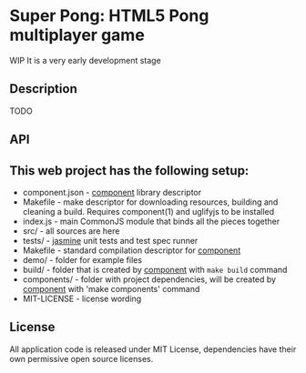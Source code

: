 Super Pong: HTML5 Pong multiplayer game
=============

WIP It is a very early development stage



Description
------------

TODO


API
------------


This web project has the following setup:
-------------

* component.json - [component](https://github.com/component/component/) library descriptor
* Makefile - make descriptor for downloading resources, building and cleaning a build. Requires component(1) and uglifyjs to be installed
* index.js - main CommonJS module that binds all the pieces together
* src/ - all sources are here
* tests/ - [jasmine](http://pivotal.github.com/jasmine/) unit tests and test spec runner
* Makefile - standard compilation descriptor for [component](https://github.com/component/component/)
* demo/ - folder for example files
* build/ - folder that is created by [component](https://github.com/component/component/) with `make build` command
* components/ - folder with project dependencies, will be created by [component](https://github.com/component/component/) with 'make components' command
* MIT-LICENSE - license wording

License
----------
All application code is released under MIT License, dependencies have their own permissive open source licenses.
